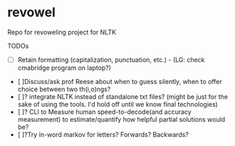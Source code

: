 # revowel

Repo for revoweling project for NLTK

TODOs
  - [ ] Retain formatting (capitalization, punctuation, etc.) - (LG: check cmabridge program on laptop?)
  - [ ]Discuss/ask prof Reese about when to guess silently, when to offer choice between two th(i,o)ngs?
  - [ ]? integrate NLTK instead of standalone txt files? (might be just for the sake of using the tools. I'd hold off until we know final technologies)
  - [ ]? CLI to Measure human speed-to-decode(and accuracy measurement) to estimate/quantify how helpful partial solutions would be?
  - [ ]?Try in-word markov for letters? Forwards? Backwards?
